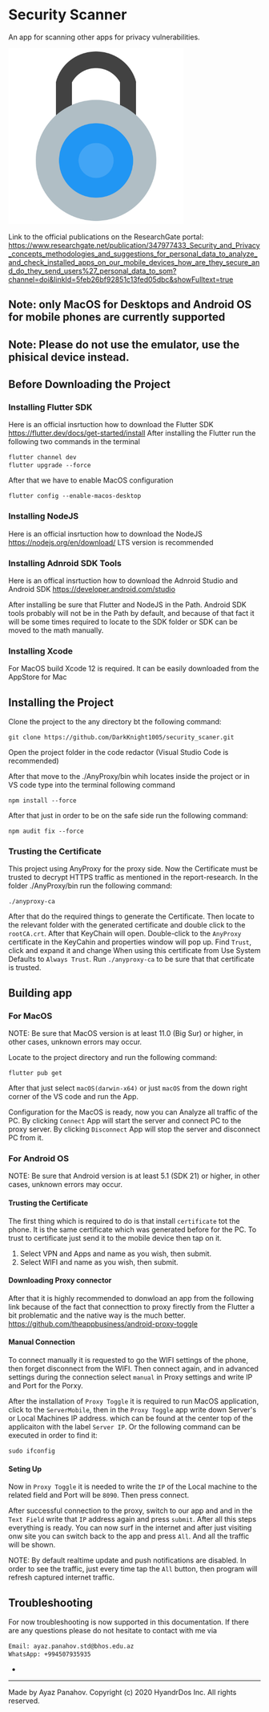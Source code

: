 # Security Scanner

An app for scanning other apps for privacy vulnerabilities.

<img src="https://github.com/DarkKnight1005/security_scaner/blob/master/assets/logo.png?raw=true" alt="drawing" width="350"/>

Link to the official publications on the ResearchGate portal: https://www.researchgate.net/publication/347977433_Security_and_Privacy_concepts_methodologies_and_suggestions_for_personal_data_to_analyze_and_check_installed_apps_on_our_mobile_devices_how_are_they_secure_and_do_they_send_users%27_personal_data_to_som?channel=doi&linkId=5feb26bf92851c13fed05dbc&showFulltext=true

## Note: only MacOS for Desktops and Android OS for mobile phones are currently supported

## Note: Please do not use the emulator, use the phisical device instead.

## Before Downloading the Project

### Installing Flutter SDK

Here is an official insrtuction how to download the Flutter SDK https://flutter.dev/docs/get-started/install After installing the Flutter run the following two commands in the terminal

```
flutter channel dev
flutter upgrade --force
```

After that we have to enable MacOS configuration

```
flutter config --enable-macos-desktop
```

### Installing NodeJS

Here is an official insrtuction how to download the NodeJS https://nodejs.org/en/download/ LTS version is recommended

### Installing Adnroid SDK Tools

Here is an offical insrtuction how to download the Adnroid Studio and Android SDK https://developer.android.com/studio

After installing be sure that Flutter and NodeJS in the Path. Android SDK tools probably will not be in the Path by default, and because of that fact it will be some times required to locate to the SDK folder or SDK can be moved to the math manually.

### Installing Xcode

For MacOS build Xcode 12 is required. It can be easily downloaded from the AppStore for Mac

## Installing the Project

Clone the project to the any directory bt the following command:

```
git clone https://github.com/DarkKnight1005/security_scaner.git
```

Open the project folder in the code redactor (Visual Studio Code is recommended)

After that move to the ./AnyProxy/bin whih locates inside the project or in VS code type into the terminal following command

```
npm install --force
```

After that just in order to be on the safe side run the following command:

```
npm audit fix --force
```

### Trusting the Certificate

This project using AnyProxy for the proxy side. Now the Certificate must be trusted to decrypt HTTPS traffic as mentioned in the report-research. In the folder ./AnyProxy/bin run the following command:

```
./anyproxy-ca 
```
After that do the required things to generate the Certificate. Then locate to the relevant folder with the generated certificate and double click to the `rootCA.crt`. After that KeyChain will open. Double-click to the `AnyProxy` certificate in the KeyCahin and properties window will pop up. Find `Trust`, click and expand it and change When using this certificate from Use System Defaults to `Always Trust`. Run `./anyproxy-ca` to be sure that that certificate is trusted.

## Building app

### For MacOS

NOTE: Be sure that MacOS version is at least 11.0 (Big Sur) or higher, in other cases, unknown errors may occur.

Locate to the project directory and run the following command:
```
flutter pub get
```

After that just select `macOS(darwin-x64)` or just `macOS` from the down right corner of the VS code and run the App.

Configuration for the MacOS is ready, now you can Analyze all traffic of the PC. 
By clicking `Connect` App will start the server and connect PC to the proxy server. 
By clicking `Disconnect` App will stop the server and disconnect PC from it.

### For Android OS

NOTE: Be sure that Android version is at least 5.1 (SDK 21) or higher, in other cases, unknown errors may occur.

#### Trusting the Certificate
The first thing which is required to do is that install `certificate` tot the phone. It is the same certificate which was generated before for the PC. To trust to certificate just send it to the mobile device then tap on it.

1) Select VPN and Apps and name as you wish, then submit.
2) Select WIFI and name as you wish, then submit.

#### Downloading Proxy connector 
After that it is highly recommended to donwload an app from the following link because of the fact that connecttion to proxy firectly from the Flutter a bit problematic and the native way is the much better. https://github.com/theappbusiness/android-proxy-toggle

#### Manual Connection
To connect manually it is requested to go the WIFI settings of the phone, then forget disconnect from the WIFI. Then connect again, and in advanced settings during the connection select `manual` in Proxy settings and write IP and Port for the Porxy.

After the installation of `Proxy Toggle` it is required to run MacOS application, click to the `ServerMobile`, then in the `Proxy Toggle` app write down Server's or Local Machines IP address. which can be found at the center top of the applicaiton with the label `Server IP`. 
Or the following command can be executed in order to find it:
```
sudo ifconfig
```

#### Seting Up

Now in `Proxy Toggle` it is needed to write the `IP` of the Local machine to the related field and Port will be `8090`. Then press connect.

After successful connection to the proxy, switch to our app and and in the `Text Field` write that `IP` address again and press `submit`. 
After all this steps everything is ready. You can now surf in the internet and after just visiting onw site you can switch back to the app and press `All`. And all the traffic will be shown.

NOTE: By default realtime update and push notifications are disabled. In order to see the traffic, just every time tap the `All` button, then program will refresh captured internet traffic.

## Troubleshooting

For now troubleshooting is now supported in this documentation. If there are any questions please do not hesitate to contact with me via
```
Email: ayaz.panahov.std@bhos.edu.az
WhatsApp: +994507935935
```
-
--------------------------------------------------------------------
Made by Ayaz Panahov.
Copyright (c) 2020 HyandrDos Inc. All rights reserved.
